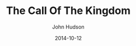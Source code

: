 ---
layout: post
passage: Mark 1:1-12
title: The Call Of The Kingdom
author: John Hudson
date: 2014-10-12
categories: Mark
---